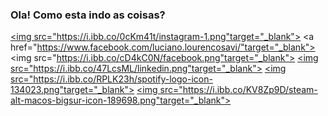 ### Ola! Como esta indo as coisas? 


<!--
**lucianosavi/lucianosavi** is a ✨ _special_ ✨ repository because its `README.md` (this file) appears on your GitHub profile.

Here are some ideas to get you started:

- 🔭 Foursys
- 🌱 Cursando ADS
- 👯 I’m looking to collaborate on ...
- 🤔 I’m looking for help with ...
- 💬 Qualquer coisa, se não souber, nós achamos a resposta
- 📫 
- 😄 Pronouns: ...
- ⚡ Fun fact: ...
-->
<a href="https://www.instagram.com/lourencosavi/" target="_blank"><img src="https://i.ibb.co/0cKm41t/instagram-1.png"target="_blank"></a>
<a href="https://www.facebook.com/luciano.lourencosavi/"target="_blank"><img src="https://i.ibb.co/cD4kC0N/facebook.png"target="_blank"></a>
<a href="https://www.linkedin.com/in/luciano-louren%C3%A7o-savi-53aa4b89/" target="_blank"><img src="https://i.ibb.co/47LcsML/linkedin.png"target="_blank"></a>
<a href="https://open.spotify.com/playlist/37i9dQZF1EUMDoJuT8yJsl?si=cbbf2c178b7c4c54" target="_blank"><img src="https://i.ibb.co/RPLK23h/spotify-logo-icon-134023.png"target="_blank"></a>
<a href="https://steamcommunity.com/profiles/76561198135147597" target="_blank"><img src="https://i.ibb.co/KV8Zp9D/steam-alt-macos-bigsur-icon-189698.png"target="_blank"></a>

 </div>
